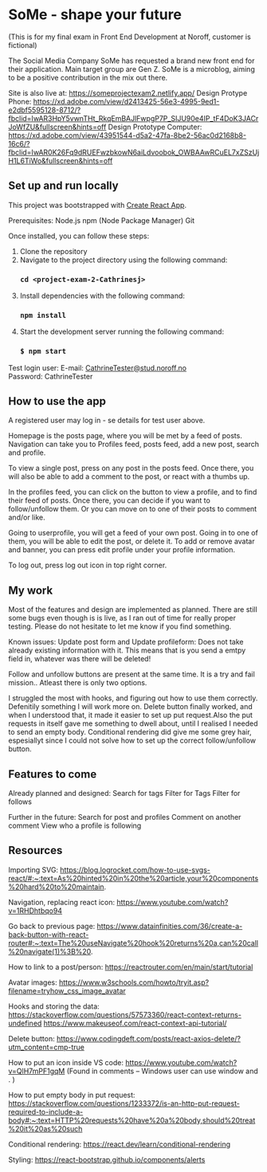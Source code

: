 # SoMe - shape your future
(This is for my final exam in Front End Development at Noroff, customer is fictional)

The Social Media Company SoMe has requested a brand new front end for their application.
Main target group are Gen Z. SoMe is a microblog, aiming to be a positive contribution in the mix
out there.

Site is also live at: https://someprojectexam2.netlify.app/
Design Protype Phone: https://xd.adobe.com/view/d2413425-56e3-4995-9ed1-e2dbf5595128-8712/?fbclid=IwAR3HpY5vwnTHt_RkqEmBAJlFwpgP7P_SIJU90e4IP_tF4DoK3JACrJoWfZU&fullscreen&hints=off
Design Prototype Computer: https://xd.adobe.com/view/43951544-d5a2-47fa-8be2-56ac0d2168b8-16c6/?fbclid=IwAR0K26Fq9dRUEFwzbkowN6aiLdvoobok_OWBAAwRCuEL7xZSzUjH1L6TiWo&fullscreen&hints=off

## Set up and run locally

This project was bootstrapped with [Create React App](https://github.com/facebook/create-react-app).

Prerequisites:
Node.js
npm (Node Package Manager)
Git

Once installed, you can follow these steps:
1. Clone the repository
2. Navigate to the project directory using the following command:
   ### `cd <project-exam-2-Cathrinesj>`
3. Install dependencies with the following command:
   ### `npm install`
4. Start the development server running the following command:
   ### `$ npm start`

Test login user:
E-mail: CathrineTester@stud.noroff.no    
Password: CathrineTester    

## How to use the app

A registered user may log in - se details for test user above.

Homepage is the posts page, where you will be met by a feed of posts. 
Navigation can take you to Profiles feed, posts feed, add a new post, search and profile.

To view a single post, press on any post in the posts feed. Once there, you will also be able to add a comment to the post, or react with a thumbs up.

In the profiles feed, you can click on the button to view a profile, and to find their feed of posts. Once there, you can decide if you want to follow/unfollow them. Or you can move on to one of their posts to comment and/or like.

Going to userprofile, you will get a feed of your own post. Going in to one of them, you will be able to edit the post, or delete it. To add or remove avatar and banner, you can press edit profile under your profile information.

To log out, press log out icon in top right corner.

## My work

Most of the features and design are implemented as planned. There are still some bugs even though is is live, as I ran out of time for really proper testing. Please do not hesitate to let me know if you find something.

Known issues:
Update post form and Update profileform: 
Does not take already existing information with it. 
This means that is you send a emtpy field in, whatever was there will be deleted!

Follow and unfollow buttons are present at the same time. 
It is a try and fail mission.. Atleast there is only two options.

I struggled the most with hooks, and figuring out how to use them correctly. Defenitily something I will work more on. Delete button finally worked, and when I understood that, it made it easier to set up put request.Also the put requests in itself gave me something to dwell about, until I realised I needed to send an empty body. Conditional rendering did give me some grey hair, espesiallyt since I could not solve how to set up the correct follow/unfollow button.

## Features to come

Already planned and designed:
Search for tags
Filter for Tags
Filter for follows 

Further in the future:
Search for post and profiles
Comment on another comment
View who a profile is following

## Resources

Importing SVG:
https://blog.logrocket.com/how-to-use-svgs-react/#:~:text=As%20hinted%20in%20the%20article,your%20components%20hard%20to%20maintain.

Navigation, replacing react icon:
https://www.youtube.com/watch?v=1RHDhtbqo94

Go back to previous page:
https://www.datainfinities.com/36/create-a-back-button-with-react-router#:~:text=The%20useNavigate%20hook%20returns%20a,can%20call%20navigate(1)%3B%20.

How to link to a post/person:
https://reactrouter.com/en/main/start/tutorial

Avatar images: 
https://www.w3schools.com/howto/tryit.asp?filename=tryhow_css_image_avatar

Hooks and storing the data:
https://stackoverflow.com/questions/57573360/react-context-returns-undefined
https://www.makeuseof.com/react-context-api-tutorial/

Delete button: 
https://www.codingdeft.com/posts/react-axios-delete/?utm_content=cmp-true

How to put an icon inside VS code: 
https://www.youtube.com/watch?v=QlH7mPF1gqM
(Found in comments – Windows user can use window and . )

How to put empty body in put request:
https://stackoverflow.com/questions/1233372/is-an-http-put-request-required-to-include-a-body#:~:text=HTTP%20requests%20have%20a%20body,should%20treat%20it%20as%20such

Conditional rendering: 
https://react.dev/learn/conditional-rendering

Styling: 
https://react-bootstrap.github.io/components/alerts





